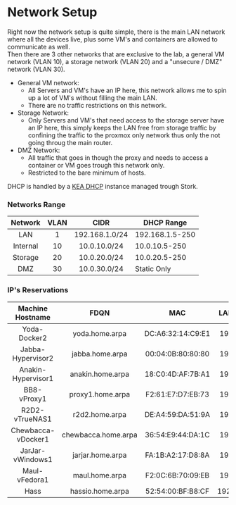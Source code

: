 # Network Setup

Right now the network setup is quite simple, there is the main LAN network where all the devices live, plus some VM's and containers are allowed to communicate as well.  
Then there are 3 other networks that are exclusive to the lab, a general VM network (VLAN 10), a storage network (VLAN 20) and a "unsecure / DMZ" network (VLAN 30).

- General VM network:
  - All Servers and VM's have an IP here, this network allows me to spin up a lot of VM's without filling the main LAN. 
  - There are no traffic restrictions on this network. 
- Storage Network:
  - Only Servers and VM's that need access to the storage server have an IP here, this simply keeps the LAN free from storage traffic by confining the traffic to the proxmox only network thus only the not going throug the main router.
- DMZ Network:
  - All traffic that goes in though the proxy and needs to access a container or VM goes trough this network only.
  - Restricted to the bare minimum of hosts.  


DHCP is handled by a [KEA DHCP](https://www.isc.org/kea/) instance managed trough Stork.

### Networks Range
|  Network | VLAN |      CIDR      | DHCP Range      |
|:--------:|:----:|:--------------:|-----------------|
|    LAN   |   1  | 192.168.1.0/24 | 192.168.1.5-250 |
| Internal |  10  |  10.0.10.0/24  | 10.0.10.5-250   |
|  Storage |  20  |  10.0.20.0/24  | 10.0.20.5-250   |
|    DMZ   |  30  |  10.0.30.0/24  | Static Only     |


### IP's Reservations

|  Machine Hostname  |         FDQN        |        MAC        |  LAN (VLAN 1) | Internal (VLAN 10) | Storage (VLAN 20) | DMZ (VLAN 30) |
|:------------------:|:-------------------:|:-----------------:|:-------------:|:------------------:|:-----------------:|:-------------:|
|    Yoda-Docker2    |    yoda.home.arpa   | DC:A6:32:14:C9:E1 | 192.168.1.65  |     10.0.10.5      |     10.0.20.5     |               |
|  Jabba-Hypervisor2 |   jabba.home.arpa   | 00:04:0B:80:80:80 | 192.168.1.66  |     10.0.10.6      |     10.0.20.6     |               |
| Anakin-Hypervisor1 |   anakin.home.arpa  | 18:C0:4D:AF:7B:A1 | 192.168.1.68  |     10.0.10.8      |     10.0.20.8     |               |
|     BB8-vProxy1    |   proxy1.home.arpa  | F2:61:E7:D7:EB:73 | 192.168.1.70  |     10.0.10.10     |     10.0.20.10    |   10.0.3.10   |
|   R2D2-vTrueNAS1   |    r2d2.home.arpa   | DE:A4:59:DA:51:9A | 192.168.1.72  |     10.0.10.12     |     10.0.20.12    |               |
| Chewbacca-vDocker1 | chewbacca.home.arpa | 36:54:E9:44:DA:1C | 192.168.1.73  |     10.0.10.13     |     10.0.20.13    |   10.0.30.13  |
|  JarJar-vWindows1  |   jarjar.home.arpa  | FA:1B:A2:17:D8:8A | 192.168.1.75  |     10.0.10.15     |     10.0.20.15    |               |
|    Maul-vFedora1   |    maul.home.arpa   | F2:0C:6B:70:09:EB | 192.168.1.76  |     10.0.10.16     |     10.0.20.16    |               |
|        Hass        |   hassio.home.arpa  | 52:54:00:BF:B8:CF | 192.168.1.145 |                    |                   |               |
